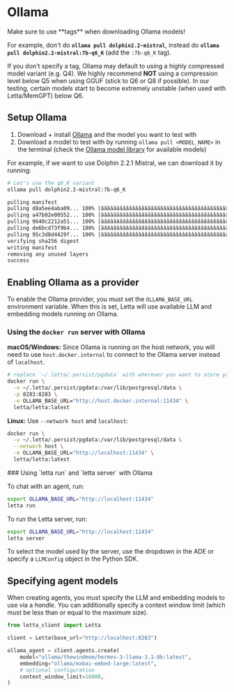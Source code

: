 # Ollama

<Warning>
  Make sure to use **tags** when downloading Ollama models!

  For example, don't do **`ollama pull dolphin2.2-mistral`**, instead do **`ollama pull dolphin2.2-mistral:7b-q6_K`** (add the `:7b-q6_K` tag).

  If you don't specify a tag, Ollama may default to using a highly compressed model variant (e.g. Q4).
  We highly recommend **NOT** using a compression level below Q5 when using GGUF (stick to Q6 or Q8 if possible).
  In our testing, certain models start to become extremely unstable (when used with Letta/MemGPT) below Q6.
</Warning>

## Setup Ollama

1. Download + install [Ollama](https://github.com/ollama/ollama) and the model you want to test with
2. Download a model to test with by running `ollama pull <MODEL_NAME>` in the terminal (check the [Ollama model library](https://ollama.ai/library) for available models)

For example, if we want to use Dolphin 2.2.1 Mistral, we can download it by running:

```sh
# Let's use the q6_K variant
ollama pull dolphin2.2-mistral:7b-q6_K
```

```sh
pulling manifest
pulling d8a5ee4aba09... 100% |âââââââââââââââââââââââââââââââââââââââââââââââââââââââââââââââââââââââââ| (4.1/4.1 GB, 20 MB/s)
pulling a47b02e00552... 100% |ââââââââââââââââââââââââââââââââââââââââââââââââââââââââââââââââââââââââââââââ| (106/106 B, 77 B/s)
pulling 9640c2212a51... 100% |ââââââââââââââââââââââââââââââââââââââââââââââââââââââââââââââââââââââââââââââââ| (41/41 B, 22 B/s)
pulling de6bcd73f9b4... 100% |ââââââââââââââââââââââââââââââââââââââââââââââââââââââââââââââââââââââââââââââââ| (58/58 B, 28 B/s)
pulling 95c3d8d4429f... 100% |âââââââââââââââââââââââââââââââââââââââââââââââââââââââââââââââââââââââââââââ| (455/455 B, 330 B/s)
verifying sha256 digest
writing manifest
removing any unused layers
success
```

## Enabling Ollama as a provider

To enable the Ollama provider, you must set the `OLLAMA_BASE_URL` environment variable. When this is set, Letta will use available LLM and embedding models running on Ollama.

### Using the `docker run` server with Ollama

**macOS/Windows:**
Since Ollama is running on the host network, you will need to use `host.docker.internal` to connect to the Ollama server instead of `localhost`.

```bash
# replace `~/.letta/.persist/pgdata` with wherever you want to store your agent data
docker run \
  -v ~/.letta/.persist/pgdata:/var/lib/postgresql/data \
  -p 8283:8283 \
  -e OLLAMA_BASE_URL="http://host.docker.internal:11434" \
  letta/letta:latest
```

**Linux:**
Use `--network host` and `localhost`:

```bash
docker run \
  -v ~/.letta/.persist/pgdata:/var/lib/postgresql/data \
  --network host \
  -e OLLAMA_BASE_URL="http://localhost:11434" \
  letta/letta:latest
```

<Accordion icon="square-terminal" title="CLI (pypi only)">
  ### Using `letta run` and `letta server` with Ollama

  To chat with an agent, run:

  ```bash
  export OLLAMA_BASE_URL="http://localhost:11434"
  letta run
  ```

  To run the Letta server, run:

  ```bash
  export OLLAMA_BASE_URL="http://localhost:11434"
  letta server
  ```

  To select the model used by the server, use the dropdown in the ADE or specify a `LLMConfig` object in the Python SDK.
</Accordion>

## Specifying agent models

When creating agents, you must specify the LLM and embedding models to use via a *handle*. You can additionally specify a context window limit (which must be less than or equal to the maximum size).

```python
from letta_client import Letta

client = Letta(base_url="http://localhost:8283")

ollama_agent = client.agents.create(
    model="ollama/thewindmom/hermes-3-llama-3.1-8b:latest",
    embedding="ollama/mxbai-embed-large:latest",
    # optional configuration
    context_window_limit=16000,
)
```
